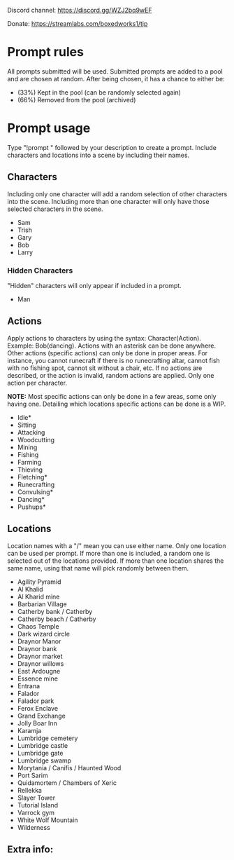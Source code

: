 Discord channel: https://discord.gg/WZJ2bq9wEF

Donate: https://streamlabs.com/boxedworks1/tip

# Prompt rules
All prompts submitted will be used. Submitted prompts are added to a pool and are chosen at random. After being chosen, it has a chance to either be: 
- (33%) Kept in the pool (can be randomly selected again)
- (66%) Removed from the pool (archived)

# Prompt usage
Type "!prompt " followed by your description to create a prompt. Include characters and locations into a scene by including their names. 

## Characters
Including only one character will add a random selection of other characters into the scene. Including more than one character will only have those selected characters in the scene.
- Sam
- Trish
- Gary
- Bob
- Larry
### Hidden Characters
"Hidden" characters will only appear if included in a prompt.
- Man

## Actions
Apply actions to characters by using the syntax: Character(Action). Example: Bob(dancing). Actions with an asterisk can be done anywhere. Other actions (specific actions) can only be done in proper areas. For instance, you cannot runecraft if there is no runecrafting altar, cannot fish with no fishing spot, cannot sit without a chair, etc. If no actions are described, or the action is invalid, random actions are applied. Only one action per character.

**NOTE:** Most specific actions can only be done in a few areas, some only having one. Detailing which locations specific actions can be done is a WIP.
- Idle*
- Sitting
- Attacking
- Woodcutting
- Mining
- Fishing
- Farming
- Thieving
- Fletching*
- Runecrafting
- Convulsing*
- Dancing*
- Pushups*

## Locations
Location names with a "/" mean you can use either name. Only one location can be used per prompt. If more than one is included, a random one is selected out of the locations provided. If more than one location shares the same name, using that name will pick randomly between them.
- Agility Pyramid
- Al Khalid
- Al Kharid mine
- Barbarian Village
- Catherby bank / Catherby
- Catherby beach / Catherby
- Chaos Temple
- Dark wizard circle
- Draynor Manor
- Draynor bank
- Draynor market
- Draynor willows
- East Ardougne
- Essence mine
- Entrana
- Falador
- Falador park
- Ferox Enclave
- Grand Exchange
- Jolly Boar Inn
- Karamja
- Lumbridge cemetery
- Lumbridge castle
- Lumbridge gate
- Lumbridge swamp
- Morytania / Canifis / Haunted Wood
- Port Sarim
- Quidamortem / Chambers of Xeric
- Rellekka
- Slayer Tower
- Tutorial Island
- Varrock gym
- White Wolf Mountain
- Wilderness

## Extra info:
